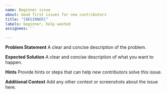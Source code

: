 ```yaml
---
name: Beginner issue
about: Good first issues for new contributors
title: "[BEGINNER]"
labels: beginner, help wanted
assignees: ''

---
```


**Problem Statement**
A clear and concise description of the problem.

**Expected Solution**
A clear and concise description of what you want to happen.

**Hints**
Provide hints or steps that can help new contributors solve this issue.

**Additional Context**
Add any other context or screenshots about the issue here.
